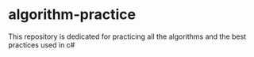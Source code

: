 # algorithm-practice
This repository is dedicated for practicing all the algorithms and the best practices used in c#
